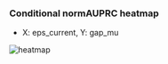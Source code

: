 ### Conditional normAUPRC heatmap

- X: eps_current, Y: gap_mu

![heatmap](/home/elicer/project_0814_2/results/20250816-133727/holdout/conditional_heatmap_eps_current_vs_gap_mu.png)
